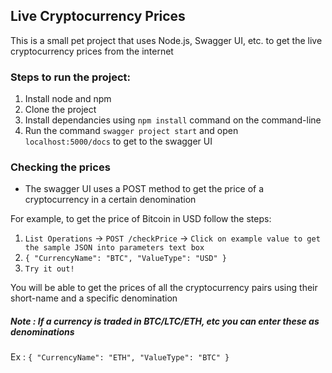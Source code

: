 ## Live Cryptocurrency Prices

This is a small pet project that uses Node.js, Swagger UI, etc. to get the live cryptocurrency prices from the internet

### Steps to run the project:

1. Install node and npm
2. Clone the project
3. Install dependancies using `npm install` command on the command-line
4. Run the command `swagger project start` and open `localhost:5000/docs` to get to the swagger UI

### Checking the prices
* The swagger UI uses a POST method to get the price of a cryptocurrency in a certain denomination

For example, to get the price of Bitcoin in USD follow the steps:

1. `List Operations` -> `POST /checkPrice` -> `Click on example value to get the sample JSON into parameters text box` 
2. `{ "CurrencyName": "BTC", "ValueType": "USD" }`
3. `Try it out!`

You will be able to get the prices of all the cryptocurrency pairs using their short-name and a specific denomination

##### Note : If a currency is traded in BTC/LTC/ETH, etc you can enter these as denominations
Ex : `{ "CurrencyName": "ETH", "ValueType": "BTC" }`
